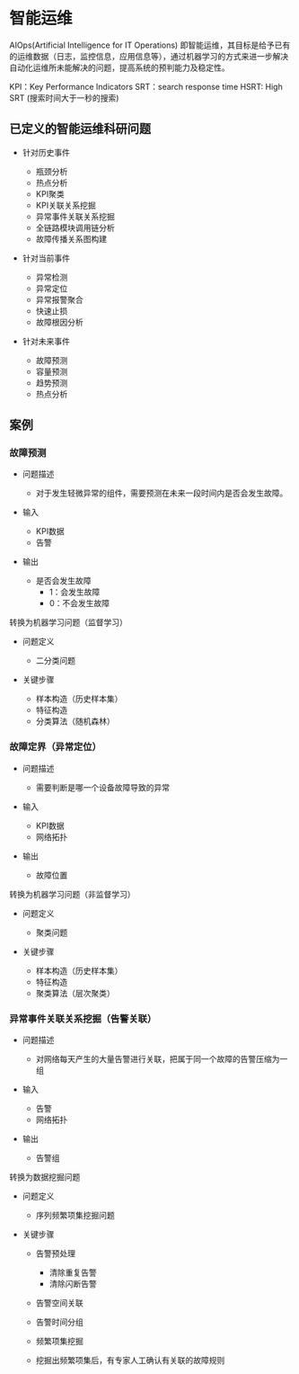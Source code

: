 # 智能运维

AIOps(Artificial Intelligence for IT Operations) 即智能运维，其目标是给予已有的运维数据（日志，监控信息，应用信息等），通过机器学习的方式来进一步解决自动化运维所未能解决的问题，提高系统的预判能力及稳定性。



KPI：Key Performance Indicators
SRT：search response time
HSRT: High SRT (搜索时间大于一秒的搜索)

## 已定义的智能运维科研问题

- 针对历史事件
	- 瓶颈分析
	- 热点分析
	- KPI聚类
	- KPI关联关系挖掘
	- 异常事件关联关系挖掘
	- 全链路模块调用链分析
	- 故障传播关系图构建

- 针对当前事件
	- 异常检测
	- 异常定位
	- 异常报警聚合
	- 快速止损
	- 故障根因分析

- 针对未来事件
	- 故障预测
	- 容量预测
	- 趋势预测
	- 热点分析

## 案例

### 故障预测

- 问题描述
	- 对于发生轻微异常的组件，需要预测在未来一段时间内是否会发生故障。

- 输入
	- KPI数据
	- 告警

- 输出
	- 是否会发生故障
		- 1：会发生故障
		- 0：不会发生故障

转换为机器学习问题（监督学习）

- 问题定义
	- 二分类问题

- 关键步骤
	- 样本构造（历史样本集）
	- 特征构造
	- 分类算法（随机森林）

### 故障定界（异常定位）

- 问题描述
	- 需要判断是哪一个设备故障导致的异常

- 输入
	- KPI数据
	- 网络拓扑

- 输出
	- 故障位置

转换为机器学习问题（非监督学习）

- 问题定义
	- 聚类问题

- 关键步骤
	- 样本构造（历史样本集）
	- 特征构造
	- 聚类算法（层次聚类）

### 异常事件关联关系挖掘（告警关联）

- 问题描述
	- 对网络每天产生的大量告警进行关联，把属于同一个故障的告警压缩为一组

- 输入
	- 告警
	- 网络拓扑

- 输出
	- 告警组

转换为数据挖掘问题

- 问题定义
	- 序列频繁项集挖掘问题

- 关键步骤
	- 告警预处理
		- 清除重复告警
		- 清除闪断告警
	
	- 告警空间关联
	- 告警时间分组
	- 频繁项集挖掘
	- 挖掘出频繁项集后，有专家人工确认有关联的故障规则
